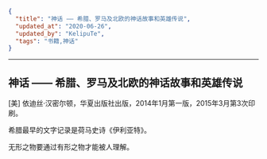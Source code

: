 ```json
{
  "title": "神话 —— 希腊、罗马及北欧的神话故事和英雄传说",
  "updated_at": "2020-06-26",
  "updated_by": "KelipuTe",
  "tags": "书籍,神话"
}
```

---

## 神话 —— 希腊、罗马及北欧的神话故事和英雄传说

[美] 依迪丝·汉密尔顿，华夏出版社出版，2014年1月第一版，2015年3月第3次印刷。

希腊最早的文字记录是荷马史诗《伊利亚特》。

无形之物要通过有形之物才能被人理解。

